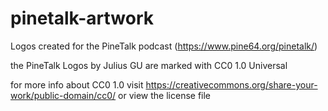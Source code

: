 # pinetalk-artwork
Logos created for the PineTalk podcast (https://www.pine64.org/pinetalk/)


the PineTalk Logos by Julius GU are marked with CC0 1.0 Universal

for more info about CC0 1.0 visit 
https://creativecommons.org/share-your-work/public-domain/cc0/
or view the license file
